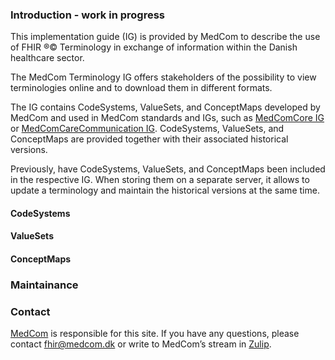 ### Introduction - work in progress

This implementation guide (IG) is provided by MedCom to describe the use of FHIR ®© Terminology in exchange of information within the Danish healthcare sector.

The MedCom Terminology IG offers stakeholders of the possibility to view terminologies online and to download them in different formats. 

The IG contains CodeSystems, ValueSets, and ConceptMaps developed by MedCom and used in MedCom standards and IGs, such as [MedComCore IG](https://build.fhir.org/ig/medcomdk/dk-medcom-core/) or [MedComCareCommunication IG](https://build.fhir.org/ig/medcomdk/dk-medcom-carecommunication/). CodeSystems, ValueSets, and ConceptMaps are provided together with their associated historical versions. 

Previously, have CodeSystems, ValueSets, and ConceptMaps been included in the respective IG. When storing them on a separate server, it allows to update a terminology and maintain the historical versions at the same time.

#### CodeSystems

#### ValueSets

#### ConceptMaps

### Maintainance 

### Contact
[MedCom](https://www.medcom.dk/) is responsible for this site.
If you have any questions, please contact <fhir@medcom.dk> or write to MedCom’s stream in [Zulip](https://chat.fhir.org/#narrow/stream/315677-denmark.2Fmedcom.2FFHIRimplementationErfaGroup).